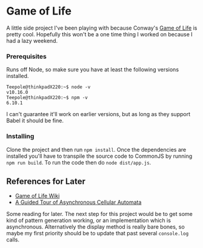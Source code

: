# Game of Life

A little side project I've been playing with because Conway's [Game of Life](https://en.wikipedia.org/wiki/Conway%27s_Game_of_Life) is pretty cool. Hopefully this won't be a one time thing I worked on because I had a lazy weekend.

### Prerequisites

Runs off Node, so make sure you have at least the following versions installed.

```
Teepole@thinkpadX220:~$ node -v
v10.16.0
Teepole@thinkpadX220:~$ npm -v
6.10.1
```

I can't guarantee it'll work on earlier versions, but as long as they support Babel it should be fine.

### Installing

Clone the project and then run `npm install`. Once the dependencies are installed you'll have to transpile the source code to CommonJS by running `npm run build`. To run the code then do `node dist/app.js`.


## References for Later

* [Game of Life Wiki](http://www.conwaylife.com/wiki/Main_Page)
* [A Guided Tour of Asynchronous Cellular Automata](https://arxiv.org/abs/1406.0792)

Some reading for later. The next step for this project would be to get some kind of pattern generation working, or an implementation which is asynchronous. Alternatively the display method is really bare bones, so maybe my first priority should be to update that past several `console.log` calls.

